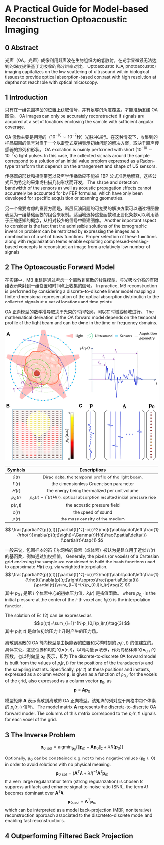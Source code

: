 # A Practical Guide for Model-based Reconstruction Optoacoustic Imaging

## 0 Abstract

光声（OA，光声）成像利用超声波在生物组织内的低散射，在光学显微镜无法达到的深度提供基于光吸收的高分辨率对比。
Optoacoustic (OA, photoacoustic) imaging capitalizes on the low scattering of ultrasound within biological tissues to provide optical absorption-based contrast with high resolution at depths not reachable with optical microscopy.

## 1 Introduction

只有在一组包围样品的位置上获取信号，并有足够的角度覆盖，才能准确重建 OA 图像。
OA images can only be accurately reconstructed if signals are acquired at a set of locations enclosing the sample with sufficient angular coverage.

OA 激励主要是用短的（$10^{-10}\sim10^{-7}$秒）光脉冲进行。在这种情况下，收集到的样品周围的信号对应于一个以雷登式变换表示初始问题的解决方案，取决于超声传感器的排列和形状。
OA excitation is mainly performed with short ($10^{-10}\sim10^{-7}$s) light pulses. In this case, the collected signals around the sample correspond to a solution of an initial value problem expressed as a Radon-type transform that depends on the arrangement and shape of US sensors.

传感器的形状和探测带宽以及声学传播效应不能被 FBP 公式准确地解释，这些公式只为特定的采集或扫描几何形状而开发。
The shape and detection bandwidth of the sensors as well as acoustic propagation effects cannot accurately be accounted for by FBP formulas, which have only been developed for specific acquisition or scanning geometries.

另一个需要考虑的重要方面是，断层反演问题的可接受的解决方案可以通过将图像表达为一组基础函数的组合来限制。适当地选择这些函数和正则化条款可以利用基于压缩感知的概念，从相对较少的信号中重建图像。
Another important aspect to consider is the fact that the admissible solutions of the tomographic inversion problem can be restricted by expressing the images as a combination of a set of basis functions. Proper selection of these functions along with regularization terms enable exploiting compressed-sensing-based concepts to reconstruct an image from a relatively low number of signals.

## 2 The Optoacoustic Forward Model

在实践中，MB 重建是通过考虑一个离散到离散的线性模型，将光吸收分布的有限维表示映射到一组位置和时间点上收集的信号。
In practice, MB reconstruction is performed by considering a discrete-to-discrete linear model mapping a finite-dimensional representation of the optical absorption distribution to the collected signals at a set of locations and time points.

OA 正向模型的数学推导取决于光束的时间轮廓，可以在时域或频域进行。
The mathematical derivation of the OA forward model depends on the temporal profile of the light beam and can be done in the time or frequency domains.

<img src="images/optoacoustic.png" style="zoom:80%;" />

|   Symbols   |                         Descriptions                         |
| :---------: | :----------------------------------------------------------: |
| $\delta(t)$ |     Dirac delta, the temporal profile of the light beam.     |
| $\Gamma(r)$ |            the dimensionless Grueneisen parameter            |
|   $H(r)$    |         the energy being thermalized per unit volume         |
|  $p_0(r)$   | $p_0(r)=\Gamma(r)H(r)$, optical absorption resulted initial pressure rise |
|  $p(r,t)$   |                 the acoustic pressure field                  |
|   $c(r)$    |                      the speed of sound                      |
|  $\rho(r)$  |                the mass density of the medium                |

$$
\frac{\partial^2{p}(r,t)}{\partial{t}^2}-c(r)^2\rho(r)\nabla\cdot\left(\frac{1}{\rho(r)}\nabla{p}(r,t)\right)=\Gamma(r)H(r)\frac{\partial\delta(t)}{\partial{t}}\tag{1}
$$

一般来说，包围样本的笛卡尔网格的像素（或体素）被认为是建立用于近似 $H(r)$ 的基函数，例如通过加权插值。
Generally, the pixels (or voxels) of a Cartesian grid enclosing the sample are considered to build the basis functions used to approximate $H(r)$ e.g. via weighted interpolation.
$$
\frac{\partial^2{p}(r,t)}{\partial{t}^2}-c(r)^2\rho(t)\nabla\cdot\left(\frac{1}{\rho(t)}\nabla{p}(r,t)\right)\approx\frac{\partial\delta(t)}{\partial{t}}\sum_{i=1}^{N}p_{0,i}k_i(r)\tag{2}
$$
其中 $p_{0,i}$ 是第 $i$ 个体素中心的初始压力值，$k_i(r)$ 是插值函数。
where $p_{0,i}$ is the initial pressure at the center of the $i$-th voxel and $k_i(r)$ is the interpolation function.

The solution of Eq $(2)$ can be expressed as
$$
p(r,t)=\sum_{i=1}^{N}p_{0,i}p_i(r,t)\tag{3}
$$
其中 $p_i(r,t)$ 是单位初始压力上升时产生的压力场。

离散到离散的 OA 前向模型是由换能器的位置和采样时刻的 $p_i(r,t)$ 的值建立的。具体来说，这些位置和时刻的 $p(r,t)$，以列向量 $\mathbf{p}$ 表示，作为网格体素的 $p_{0,i}$ 的函数，也以列向量 $\mathbf{p}_0$ 表示，即为
The discrete-to-discrete OA forward model is built from the values of $p_i(r,t)$ for the positions of the transducer(s) and the sampling instants. Specifically, $p(r,t)$ at these positions and instants, expressed as a column vector $\mathbf{p}$, is given as a function of $p_{0,i}$ for the voxels of the grid, also expressed as a column vector $\mathbf{p}_0$, as
$$
\mathbf{p}=\mathbf{A}\mathbf{p}_0
$$

模型矩阵 $\mathbf{A}$ 表示离散到离散的 OA 正向模型。该矩阵的列对应于网格中每个体素的 $p_i(r, t)$ 信号。
The model matrix $\mathbf{A}$ represents the discrete-to-discrete OA forward model. The columns of this matrix correspond to the $p_i(r, t)$ signals for each voxel of the grid.

## 3 The Inverse Problem

$$
\mathbf{p}_{0,\text{sol}}=\mathop{\arg\min}_{\mathbf{p}_0}\{\|\mathbf{p}_m-\mathbf{A}\mathbf{p}_0\|_2+\lambda R(\mathbf{p}_0)\}\tag{5}
$$

Optionally, $\mathbf{p}_0$ can be constrained e.g. not to have negative values ($\mathbf{p}_0\ge0$) in order to avoid solutions with no physical meaning.
$$
\mathbf{p}_{0,\text{sol}}=(\mathbf{A}^T\mathbf{A}+\lambda I)^{-1}\mathbf{A}^T\mathbf{p}_m\tag{6}
$$
If a very large regularization term (strong regularization) is chosen to suppress artifacts and enhance signal-to-noise ratio (SNR), the term $\lambda I$ becomes dominant over $\mathbf{A}^T\mathbf{A}$
$$
\mathbf{p}_{0,\text{sol}}=\mathbf{A}^T\mathbf{p}_m\tag{7}
$$
which can be interpreted as a model back-projection (MBP, noniterative) reconstruction approach associated to the discreteto-discrete model and enabling fast reconstructions.

## 4 Outperforming Filtered Back Projection





